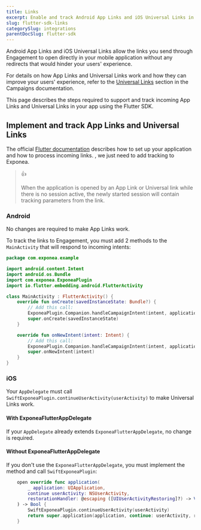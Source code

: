 ```yaml
---
title: Links
excerpt: Enable and track Android App Links and iOS Universal Links in your app using the Flutter SDK
slug: flutter-sdk-links
categorySlug: integrations
parentDocSlug: flutter-sdk
---
```


Android App Links and iOS Universal Links allow the links you send through Engagement to open directly in your mobile application without any redirects that would hinder your users' experience.

For details on how App Links and Universal Links work and how they can improve your users' experience, refer to the [Universal Links](https://documentation.bloomreach.com/engagement/docs/universal-link) section in the Campaigns documentation.

This page describes the steps required to support and track incoming App Links and Universal Links in your app using the Flutter SDK.

## Implement and track App Links and Universal Links

The official [Flutter documentation](https://docs.flutter.dev/ui/navigation/deep-linking) describes how to set up your application and how to process incoming links. , we just need to add tracking to Exponea.

> 👍
>
> When the application is opened by an App Link or Universal link while there is no session active, the newly started session will contain tracking parameters from the link.


### Android

No changes are required to make App Links work.

To track the links to Engagement, you must add 2 methods to the `MainActivity` that will respond to incoming intents:

```kotlin
package com.exponea.example

import android.content.Intent
import android.os.Bundle
import com.exponea.ExponeaPlugin
import io.flutter.embedding.android.FlutterActivity

class MainActivity : FlutterActivity() {
    override fun onCreate(savedInstanceState: Bundle?) {
        // Add this call:
        ExponeaPlugin.Companion.handleCampaignIntent(intent, applicationContext)
        super.onCreate(savedInstanceState)
    }

    override fun onNewIntent(intent: Intent) {
        // Add this call:
        ExponeaPlugin.Companion.handleCampaignIntent(intent, applicationContext)
        super.onNewIntent(intent)
    }
}
```

### iOS

Your `AppDelegate` must call `SwiftExponeaPlugin.continueUserActivity(userActivity)` to make Universal Links work.

#### With ExponeaFlutterAppDelegate

If your `AppDelegate` already extends `ExponeaFlutterAppDelegate`, no change is required.

#### Without ExponeaFlutterAppDelegate

If you don't use the `ExponeaFlutterAppDelegate`, you must implement the method and call `SwiftExponeaPlugin`:

```swift
    open override func application(
        _ application: UIApplication,
        continue userActivity: NSUserActivity,
        restorationHandler: @escaping ([UIUserActivityRestoring]?) -> Void
    ) -> Bool {
        SwiftExponeaPlugin.continueUserActivity(userActivity)
        return super.application(application, continue: userActivity, restorationHandler: restorationHandler)
    }
```

